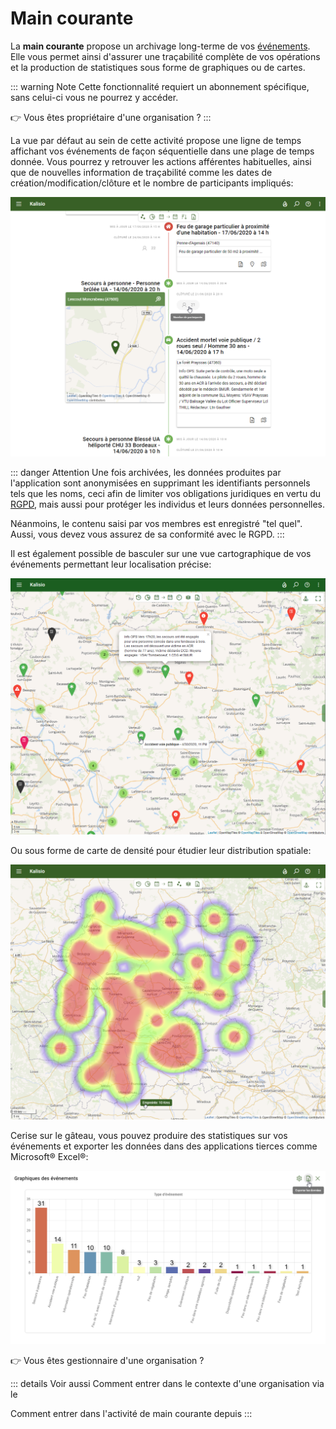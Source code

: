 # Main courante

La **main courante** propose un archivage long-terme de vos [événements](../quickstart/concepts.md#evenement). Elle vous permet ainsi d'assurer une traçabilité complète de vos opérations et la production de statistiques sous forme de graphiques ou de cartes.

::: warning Note
Cette fonctionnalité requiert un abonnement spécifique, sans celui-ci vous ne pourrez y accéder.

:point_right: Vous êtes propriétaire d'une organisation ? <tour-link text="Voir comment souscrire" path="home" :params="{ organisation: 'owner', route: 'organisation-settings-activity', perspective: 'billing' }"/>
:::

La vue par défaut au sein de cette activité propose une ligne de temps affichant vos événements de façon séquentielle dans une plage de temps donnée. Vous pourrez y retrouver les actions afférentes habituelles, ainsi que de nouvelles information de traçabilité comme les dates de création/modification/clôture et le nombre de participants impliqués: 

![Archivage](../../assets/Event-Archiving-FR.png)

::: danger Attention
Une fois archivées, les données produites par l'application sont anonymisées en supprimant les identifiants personnels tels que les noms, ceci afin de limiter vos obligations juridiques en vertu du [RGPD](https://fr.wikipedia.org/wiki/R%C3%A8glement_g%C3%A9n%C3%A9ral_sur_la_protection_des_donn%C3%A9es), mais aussi pour protéger les individus et leurs données personnelles.

Néanmoins, le contenu saisi par vos membres est enregistré "tel quel". Aussi, vous devez vous assurez de sa conformité avec le RGPD.
:::

Il est également possible de basculer sur une vue cartographique de vos événements permettant leur localisation précise:

![Archivage (carte)](../../assets/Events-Map.png)

Ou sous forme de carte de densité pour étudier leur distribution spatiale:

![Archivage (carte de densité)](../../assets/Events-HeatMap-FR.png)

Cerise sur le gâteau, vous pouvez produire des statistiques sur vos événements et exporter les données dans des applications tierces comme Microsoft® Excel®:

![Archiving Chart](../../assets/Events-Chart-FR.png)

:point_right: Vous êtes gestionnaire d'une organisation ? <tour-link text="Parcourir la main courante" path="home" :params="{ organisation: 'manager', route: 'archived-events-activity' }"/>

::: details Voir aussi
Comment entrer dans le contexte d'une organisation via le <tour-link text="menu principal" path="home" :params="{ tour: 'home' }"/>

Comment entrer dans l'activité de main courante depuis <tour-link text="le contexte de l'organisation" path="home" :params="{ organisation: 'manager', tour: 'context' }"/>
:::
